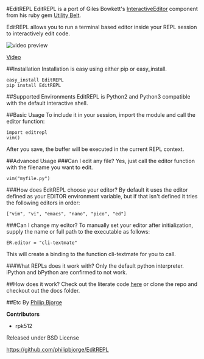 #EditREPL
EditREPL is a port of Giles Bowkett's
[InteractiveEditor](http://utilitybelt.rubyforge.org/svn/lib/utility_belt/interactive_editor.rb)
component from his ruby gem [Utility Belt](http://utilitybelt.rubyforge.org/).

EditREPL allows you to run a terminal based editor inside your REPL session to
interactively edit code.

![video preview](https://raw.github.com/philipbjorge/EditREPL/master/preview.gif)

[Video](http://ascii.io/a/2496)

##Installation
Installation is easy using either pip or easy_install.

    easy_install EditREPL
    pip install EditREPL

##Supported Environments
EditREPL is Python2 and Python3 compatible with the default interactive shell.

##Basic Usage
To include it in your session, import the module and call the editor function:

    import editrepl
    vim()

After you save, the buffer will be executed in the current REPL context.

##Advanced Usage
###Can I edit any file?
Yes, just call the editor function with the filename you want to edit.

    vim("myfile.py")

###How does EditREPL choose your editor?
By default it uses the editor defined as your EDITOR environment variable, but
if that isn't defined it tries the following editors in order:

    ["vim", "vi", "emacs", "nano", "pico", "ed"]

###Can I change my editor?
To manually set your editor after initialization, supply the name or full path
to the executable as follows:

    ER.editor = "cli-textmate"

This will create a binding to the function cli-textmate for you to call.

###What REPLs does it work with?
Only the default python interpreter. iPython and bPython are confirmed to not work.

##How does it work?
Check out the literate code [here](http://htmlpreview.github.com/?https://github.com/philipbjorge/EditREPL/blob/master/docs/doc.html) or 
clone the repo and checkout out the docs folder.

##Etc
By [Philip Bjorge](http://philipbjorge.com)

**Contributors**

* rpk512

Released under BSD License

https://github.com/philipbjorge/EditREPL
